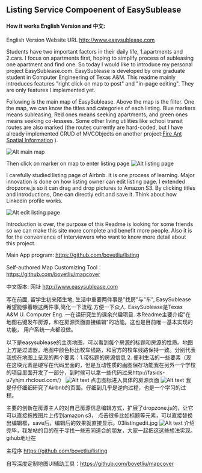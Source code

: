 ## Listing Service Compoenent of EasySublease
#### How it works English Version and 中文:

English Version
Website URL http://www.easysublease.com

Students have two important factors in their daily life, 1.apartments and 2.cars. I focus on apartments first, hoping to simplify process of subleasing one apartment and find one. So today I would like to introduce my personal project EasySublease.com. EasySublease is developed by one graduate student in Computer Engineering of Texas A&M. This readme mainly introduces features "right click on map to post" and "in-page editing". They are only features I implemented yet.

Following is the main map of EasySublease. Above the map is the filter. One the map, we can know the titles and categories of each listing. Blue markers means subleasing, Red ones means seeking apartments, and green ones means seeking co-lessees. Some other living utilities like school transit routes are also marked (the routes currently are hard-coded, but I have already implemented CRUD of MVCObjects on another project:[Fire Ant Spatial Information](http://fasids-u7yhjm.rhcloud.com/) ).  


![Alt main map](https://boweiliu.files.wordpress.com/2015/12/01indexmap.jpg?w=998 "Optional title")

Then click on marker on map to enter listing page
![Alt listing page](https://boweiliu.files.wordpress.com/2015/12/02listingpage.jpg?w=998 "Optional title")

I carefully studied listing page of Airbnb. It is one process of learning.
Major innovation is done on how listing owner can edit listing page. I extended dropzone.js so it can drag and drop pictures to Amazon S3. By clicking titles and introductions, One can directly edit and save it. Think about how Linkedin profile works.  

![Alt edit listing page](https://boweiliu.files.wordpress.com/2015/12/03listingedit.jpg?w=998 "Optional title")

Introduction is over, the purpose of this Readme is looking for some friends so we can make this site more complete and benefit more people. Also it is for the convenience of interviewers who want to know more detail about this project.

Main App program: https://github.com/bovetliu/listing

Self-authored Map Customizing Tool：https://github.com/bovetliu/mapcover

中文版本:
网址 http://www.easysublease.com

写在前面, 留学生初来陌生地, 生活中重要两件事是"找房"与"车", EasySublease希望能够着眼这两件事,简化一下流程.方便一下众人. EasySublease是Texas A&M U. Computer Eng. 一在读研究生的课余兴趣项目. 本Readme主要介绍"在地图右键发布房源，和在房源页面直接编辑"的功能。这也是目前唯一基本实现的功能， 用户系统一点都没做。

以下是easysublease的主页地图，可以看到每个房源的标题和房源的性质。地图上方是过滤器。地图中颜色标出校车线路，和官方的校车线路保持一致。分别代表我想在地图上呈现的两个要素：1.带标题的房源信息 2. 便利生活的一些要素（现在这块元素是硬写在代码里面的，但是互动性质的画图保存功能我在另外一个学校的项目里面开发了一部分，到时候可以拿一些代码过来http://fasids-u7yhjm.rhcloud.com/）
![Alt text](https://boweiliu.files.wordpress.com/2015/12/01indexmap.jpg?w=998 "Optional title")
点击图标进入具体的房源页面
![Alt text](https://boweiliu.files.wordpress.com/2015/12/02listingpage.jpg?w=998 "Optional title")
我是仔仔细细研究了Airbnb的页面。仔细到几乎是逆向过程，也是一个学习的过程。

主要的创新在房源主人的对自己房源信息编辑方式，扩展了dropzone.js的，让它可以直接拖拽图片上传到amazon s3， 点击很多比如标题等元素，可以直接替换出编辑框，save后，编辑后的效果就直接显示。03listingedit.jpg
![Alt text](https://boweiliu.files.wordpress.com/2015/12/03listingedit.jpg?w=998 "Optional title")
介绍完毕，我发帖的目的在于寻找一些志同道合的朋友，大家一起把这这些想法实现。gihub地址在

主程序 https://github.com/bovetliu/listing

自写深度定制地图UI辅助工具：https://github.com/bovetliu/mapcover
